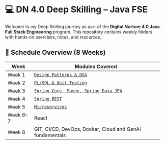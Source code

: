 # 💻 DN 4.0 Deep Skilling – Java FSE

Welcome to my Deep Skilling journey as part of the **Digital Nurture 4.0 Java Full Stack Engineering** program. This repository contains weekly folders with hands-on exercises, notes, and resources.

## 📅 Schedule Overview (8 Weeks)
| Week | Modules Covered |
|------|------------------|
| Week 1 | [`Design Patterns & DSA`](./Week1_EngineeringConcepts/) |
| Week 2 | [`PL/SQL & Unit Testing`](./Week2/) |
| Week 3 | [`Spring Core, Maven, Spring Data JPA`](./Week3/) |
| Week 4 | [`Spring REST`](./Week4/) |
| Week 5 | [`Microservices`](./Week5/) |
| Week 6–7 | React |
| Week 8 | GIT, CI/CD, DevOps, Docker, Cloud and GenAI fundamentals |